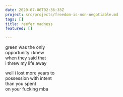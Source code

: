 ```yaml
---
date: 2020-07-06T02:36:33Z
project: src/projects/freedom-is-non-negotiable.md
tags: []
title: reefer madness
featured: []

---
```

green was the only    
opportunity i knew    
when they said that  
i threw my life away

well i lost more years to  
possession with intent  
than you spent  
on your fucking mba